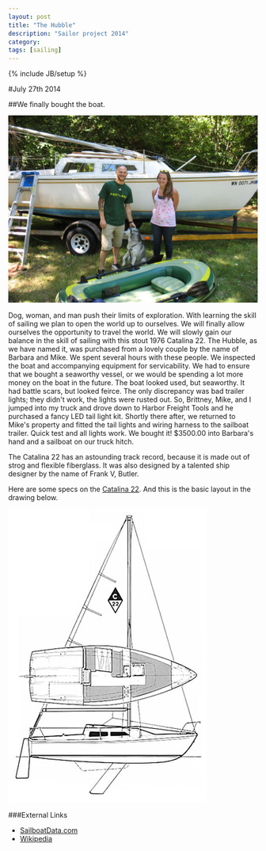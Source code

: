```yaml
---
layout: post
title: "The Hubble"
description: "Sailor project 2014"
category: 
tags: [sailing]
---
```

{% include JB/setup %}

#July 27th 2014

##We finally bought the boat.

![Alt text](/assets/NewCatalina22Sailboat.jpg "The Hubble")

  Dog, woman, and man push their limits of exploration. With learning the skill of sailing we plan to open the world up to ourselves.  We will finally allow ourselves the opportunity to travel the world. We will slowly gain our balance in the skill of sailing with this stout 1976 Catalina 22.  The Hubble, as we have named it, was purchased from a lovely couple by the name of Barbara and Mike.  We spent several hours with these people.  We inspected the boat and accompanying equipment for servicability.  We had to ensure that we bought a seaworthy vessel, or we would be spending a lot more money on the boat in the future. The boat looked used, but seaworthy.  It had battle scars, but looked feirce.  The only discrepancy was bad trailer lights; they didn't work, the lights were rusted out.  So, Brittney, Mike, and I jumped into my truck and drove down to Harbor Freight Tools and he purchased a fancy LED tail light kit.  Shortly there after, we returned to Mike's property and fitted the tail lights and wiring harness to the sailboat trailer.  Quick test and all lights work. We bought it! $3500.00 into Barbara's hand and a sailboat on our truck hitch.  

  The Catalina 22 has an astounding track record, because it is made out of strog and flexible fiberglass.  It was also designed by a talented ship designer by the name of Frank V, Butler.


Here are some specs on the [Catalina 22](sailboatdata.com/viewrecord.asp?class_id=200).  And this is the basic layout in the drawing below.

![Alt text](/assets/catalina_22_drawing.jpg "Catalina 22 drawing from sailboatdata.com")


###External Links
-	[SailboatData.com](http://sailboatdata.com/viewrecord.asp?class_id+200/)
-	[Wikipedia](http://en.wikipedia.org/wiki/Catalina_22/)

